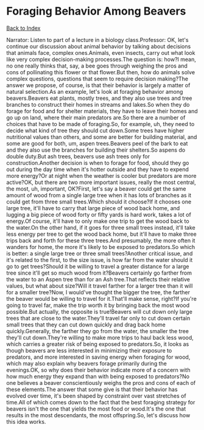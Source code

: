 # Foraging Behavior Among Beavers
[Back to Index](https://github.com/windows10010/tpoExtractor/blog/master/README.md)

Narrator: Listen to part of a lecture in a biology class.Professor: OK, let's continue our discussion about animal behavior by talking about decisions that animals face, complex ones.Animals, even insects, carry out what look like very complex decision-making processes.The question is: how?I mean, no one really thinks that, say, a bee goes through weighing the pros and cons of pollinating this flower or that flower.But then, how do animals solve complex questions, questions that seem to require decision making?The answer we propose, of course, is that their behavior is largely a matter of natural selection.As an example, let's look at foraging behavior among beavers.Beavers eat plants, mostly trees, and they also use trees and tree branches to construct their homes in streams and lakes.So when they do forage for food and for shelter materials, they have to leave their homes and go up on land, where their main predators are.So there are a number of choices that have to be made of foraging.So, for example, uh, they need to decide what kind of tree they should cut down.Some trees have higher nutritional values than others, and some are better for building material, and some are good for both, um, aspen trees.Beavers peel of the bark to eat and they also use the branches for building their shelters.So aspens do double duty.But ash trees, beavers use ash trees only for construction.Another decision is when to forage for food, should they go out during the day time when it's hotter outside and they have to expend more energy?Or at night when the weather is cooler but predators are more active?OK, but there are two more important issues, really the most central, the most, uh, important, OK?First, let's say a beaver could get the same amount of wood from a single large tree when it has lots of branches as it could get from three small trees.Which should it choose?If it chooses one large tree, it'll have to carry that large piece of wood back home, and lugging a big piece of wood forty or fifty yards is hard work, takes a lot of energy.Of course, it'll have to only make one trip to get the wood back to the water.On the other hand, if it goes for three small trees instead, it'll take less energy per tree to get the wood back home, but it'll have to make three trips back and forth for these three trees.And presumably, the more often it wanders for home, the more it's likely to be exposed to predators.So which is better: a single large tree or three small trees?Another critical issue, and it's related to the first, to the size issue, is how far from the water should it go to get trees?Should it be willing to travel a greater distance for a large tree since it'll get so much wood from it?Beavers certainly go farther from the water to an Aspen tree than for an Ash tree.That reflects their relative values, but what about size?Will it travel farther for a larger tree than it will for a smaller tree?Now, I would've thought the bigger the tree, the farther the beaver would be willing to travel for it.That'll make sense, right?If you're going to travel far, make the trip worth it by bringing back the most wood possible.But actually, the opposite is true!Beavers will cut down only large trees that are close to the water.They'll travel far only to cut down certain small trees that they can cut down quickly and drag back home quickly.Generally, the farther they go from the water, the smaller the tree they'll cut down.They're willing to make more trips to haul back less wood, which carries a greater risk of being exposed to predators.So, it looks as though beavers are less interested in minimizing their exposure to predators, and more interested in saving energy when foraging for wood, which may also explain why beavers forage primarily during the evenings.OK, so why does their behavior indicate more of a concern with how much energy they expand than with being exposed to predators?No one believes a beaver conscientiously weighs the pros and cons of each of these elements.The answer that some give is that their behavior has evolved over time, it's been shaped by constraint over vast stretches of time.All of which comes down to the fact that the best foraging strategy for beavers isn't the one that yields the most food or wood.It's the one that results in the most descendants, the most offspring.So, let's discuss how this idea works.
 